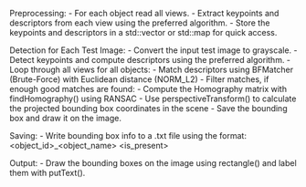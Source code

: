 Preprocessing:
        - For each object read all views.
        - Extract keypoints and descriptors from each view using the preferred algorithm.
        - Store the keypoints and descriptors in a std::vector or std::map for quick access.

Detection for Each Test Image:
        - Convert the input test image to grayscale.
        - Detect keypoints and compute descriptors using the preferred algorithm.
        - Loop through all views for all objects:
            - Match descriptors using BFMatcher (Brute-Force) with Euclidean distance (NORM_L2)
                - Filter matches, if enough good matches are found:
                    - Compute the Homography matrix with findHomography() using RANSAC
                    - Use perspectiveTransform() to calculate the projected bounding box coordinates in the scene
                    - Save the bounding box and draw it on the image.

Saving:
        - Write bounding box info to a .txt file using the format:
        <object_id>_<object_name> <xmin> <ymin> <xmax> <ymax> <is_present>

Output:
        - Draw the bounding boxes on the image using rectangle() and label them with putText().
